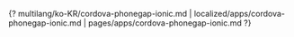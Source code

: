 {? multilang/ko-KR/cordova-phonegap-ionic.md | localized/apps/cordova-phonegap-ionic.md | pages/apps/cordova-phonegap-ionic.md ?}
